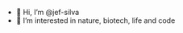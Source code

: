 - 👋 Hi, I’m @jef-silva
- 👀 I’m interested in nature, biotech, life and code


<!---
jef-silva/jef-silva is a ✨ special ✨ repository because its `README.md` (this file) appears on your GitHub profile.
You can click the Preview link to take a look at your changes.
--->
